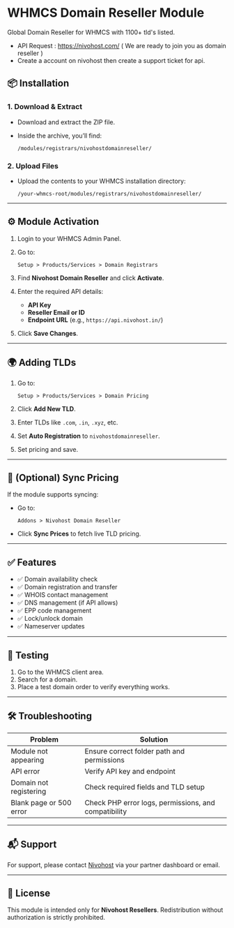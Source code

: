 # WHMCS Domain Reseller Module
Global Domain Reseller for WHMCS with 1100+ tld's listed.

- API Request : https://nivohost.com/ ( We are ready to join you as domain reseller )
- Create a account on nivohost then create a support ticket for api.

## 📦 Installation

### 1. Download & Extract

* Download and extract the ZIP file.
* Inside the archive, you’ll find:

  ```
  /modules/registrars/nivohostdomainreseller/
  ```

### 2. Upload Files

* Upload the contents to your WHMCS installation directory:

  ```
  /your-whmcs-root/modules/registrars/nivohostdomainreseller/
  ```

---

## ⚙️ Module Activation

1. Login to your WHMCS Admin Panel.
2. Go to:

   ```
   Setup > Products/Services > Domain Registrars
   ```
3. Find **Nivohost Domain Reseller** and click **Activate**.
4. Enter the required API details:

   * **API Key**
   * **Reseller Email or ID**
   * **Endpoint URL** (e.g., `https://api.nivohost.in/`)
5. Click **Save Changes**.

---

## 🌍 Adding TLDs

1. Go to:

   ```
   Setup > Products/Services > Domain Pricing
   ```
2. Click **Add New TLD**.
3. Enter TLDs like `.com`, `.in`, `.xyz`, etc.
4. Set **Auto Registration** to `nivohostdomainreseller`.
5. Set pricing and save.

---

## 🔁 (Optional) Sync Pricing

If the module supports syncing:

* Go to:

  ```
  Addons > Nivohost Domain Reseller
  ```
* Click **Sync Prices** to fetch live TLD pricing.

---

## ✅ Features

* ✅ Domain availability check
* ✅ Domain registration and transfer
* ✅ WHOIS contact management
* ✅ DNS management (if API allows)
* ✅ EPP code management
* ✅ Lock/unlock domain
* ✅ Nameserver updates

---

## 🧪 Testing

1. Go to the WHMCS client area.
2. Search for a domain.
3. Place a test domain order to verify everything works.

---

## 🛠 Troubleshooting

| Problem                 | Solution                                             |
| ----------------------- | ---------------------------------------------------- |
| Module not appearing    | Ensure correct folder path and permissions           |
| API error               | Verify API key and endpoint                          |
| Domain not registering  | Check required fields and TLD setup                  |
| Blank page or 500 error | Check PHP error logs, permissions, and compatibility |

---

## 📬 Support

For support, please contact [Nivohost](https://nivohost.in) via your partner dashboard or email.

---

## 📝 License

This module is intended only for **Nivohost Resellers**. Redistribution without authorization is strictly prohibited.

